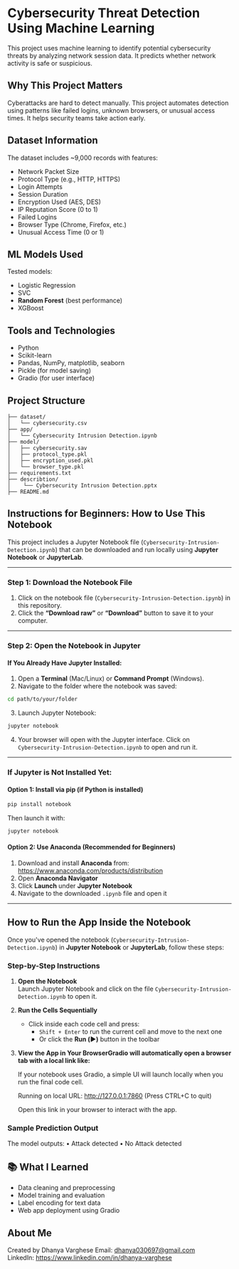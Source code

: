 # Cybersecurity Threat Detection Using Machine Learning

This project uses machine learning to identify potential cybersecurity threats by analyzing network session data. It predicts whether network activity is safe or suspicious.

## Why This Project Matters

Cyberattacks are hard to detect manually. This project automates detection using patterns like failed logins, unknown browsers, or unusual access times. It helps security teams take action early.

## Dataset Information

The dataset includes ~9,000 records with features:
- Network Packet Size
- Protocol Type (e.g., HTTP, HTTPS)
- Login Attempts
- Session Duration
- Encryption Used (AES, DES)
- IP Reputation Score (0 to 1)
- Failed Logins
- Browser Type (Chrome, Firefox, etc.)
- Unusual Access Time (0 or 1)

## ML Models Used

Tested models:
- Logistic Regression
- SVC
- **Random Forest** (best performance)
- XGBoost

## Tools and Technologies

- Python
- Scikit-learn
- Pandas, NumPy, matplotlib, seaborn
- Pickle (for model saving)
- Gradio (for user interface)

## Project Structure

```
├── dataset/
│   └── cybersecurity.csv
├── app/
│   └── Cybersecurity Intrusion Detection.ipynb
├── model/
│   ├── cybersecurity.sav
│   ├── protocol_type.pkl
│   ├── encryption_used.pkl
│   └── browser_type.pkl
├── requirements.txt
├── describtion/
│    └── Cybersecurity Intrusion Detection.pptx
├── README.md
```

## Instructions for Beginners: How to Use This Notebook

This project includes a Jupyter Notebook file (`Cybersecurity-Intrusion-Detection.ipynb`) that can be downloaded and run locally using **Jupyter Notebook** or **JupyterLab**.

---

### Step 1: Download the Notebook File

1. Click on the notebook file (`Cybersecurity-Intrusion-Detection.ipynb`) in this repository.
2. Click the **“Download raw”** or **“Download”** button to save it to your computer.

---

### Step 2: Open the Notebook in Jupyter

#### If You Already Have Jupyter Installed:

1. Open a **Terminal** (Mac/Linux) or **Command Prompt** (Windows).
2. Navigate to the folder where the notebook was saved:

```bash
cd path/to/your/folder
```

3. Launch Jupyter Notebook:

```bash
jupyter notebook
```

4. Your browser will open with the Jupyter interface. Click on `Cybersecurity-Intrusion-Detection.ipynb` to open and run it.

---

### If Jupyter is Not Installed Yet:

#### Option 1: Install via pip (if Python is installed)

```bash
pip install notebook
```

Then launch it with:

```bash
jupyter notebook
```

#### Option 2: Use Anaconda (Recommended for Beginners)

1. Download and install **Anaconda** from:\
   https://www.anaconda.com/products/distribution
2. Open **Anaconda Navigator**
3. Click **Launch** under **Jupyter Notebook**
4. Navigate to the downloaded `.ipynb` file and open it

---

## How to Run the App Inside the Notebook

Once you've opened the notebook (`Cybersecurity-Intrusion-Detection.ipynb`) in **Jupyter Notebook** or **JupyterLab**, follow these steps:

### Step-by-Step Instructions

1. **Open the Notebook**\
   Launch Jupyter Notebook and click on the file `Cybersecurity-Intrusion-Detection.ipynb` to open it.

2. **Run the Cells Sequentially**

   - Click inside each code cell and press:
     - `Shift + Enter` to run the current cell and move to the next one
     - Or click the **Run (▶️)** button in the toolbar


3. **View the App in Your BrowserGradio will automatically open a browser tab with a local link like:**

   If your notebook uses Gradio, a simple UI will launch locally when you run the final code cell.

   Running on local URL:  http://127.0.0.1:7860 (Press CTRL+C to quit)

   Open this link in your browser to interact with the app.

### Sample Prediction Output
The model outputs:
    • Attack detected
    • No Attack detected


## 📚 What I Learned

- Data cleaning and preprocessing
- Model training and evaluation
- Label encoding for text data
- Web app deployment using Gradio

## About Me

Created by Dhanya Varghese 
Email: dhanya030697@gmail.com  
LinkedIn: https://www.linkedin.com/in/dhanya-varghese